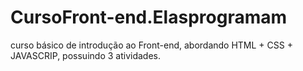# CursoFront-end.Elasprogramam
curso básico de introdução ao Front-end, abordando HTML + CSS + JAVASCRIP, possuindo 3 atividades. 
